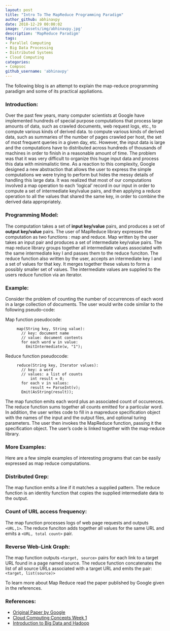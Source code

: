 ```yaml
---
layout: post
title: "Intro To The MapReduce Programming Paradigm"
author_github: abhinavpy
date: 2018-12-29 00:00:02
image: '/assets/img/abhinavpy.jpg'
description: 'MapReduce Paradigm'
tags:
- Parallel Computing
- Big Data Processing
- Distributed Systems
- Cloud Computing
categories:
- Compsoc
github_username: 'abhinavpy'
---
```


The following blog is an attempt to explain the map-reduce programming paradigm and some of its practical appliations.

### Introduction:

Over the past few years, many computer scientists at Google have implemented hundreds of special purpose computations that process large amounts of data, such as crawled documents, web request logs, etc., to compute various kinds of derived data. to compute various kinds of derived data, such as summaries of the number of pages crawled per host, the set of most frequent queries in a given day, etc. However, the input data is large and the computations have to distributed across hundreds of thousands of machines in order to finish in a reasonable amount of time. The problem was that it was very difficult to organize this huge input data and process this data with minimalistic time.
As a reaction to this complexity, Google designed a new abstraction that allows the user to express the simple computations we were trying to perform but hides the messy details of handling this large data. It was realized that most of our computations involved a map operation to each ‘logical’ record in our input in order to compute a set of intermediate key/value pairs, and then applying a reduce operation to all the values that shared the same key, in order to combine the derived data appropriately.

### Programming Model:

The computation takes a set of **input key/value** pairs, and produces a set of **output key/value** pairs. The user of MapReduce library expresses the computation as two functions : map and reduce.
Map written by the user takes an input pair and produces a set of intermediate key/value pairs. The map reduce library groups together all intermediate values associated with the same intermediate key I and passes them to the reduce funciton.
The reduce function also written by the user, accepts an intermediate key I and a set of values for that key. It merges together these values to form a possibly smaller set of values. The intermediate values are supplied to the users reduce function via an iterator.

### Example:

Consider the problem of counting the number of occurrences of each word in a large collection of documents. The user would write code similar to the following pseudo-code:

Map function pseudocode:
```
     map(String key, String value):
       // key: document name
       // value: document contents
       for each word w in value:
         EmitIntermediate(w, "1");
```
Reduce function pseudocode:
```
     reduce(String key, Iterator values):
       // key: a word
       // values: a list of counts
           int result = 0;
       for each v in values:
           result += ParseInt(v);
       Emit(AsString(result));
```
The map function emits each word plus an associated count of occurences. The reduce function sums together all counts emitted for a particular word.
In addition, the user writes code to fill in a mapreduce specification object with the names of the input and the output files, and optional turing parameters. The user then invokes the MapReduce function, passing it the specification object. The user’s code is linked together with the map-reduce library.

### More Examples:

Here are a few simple examples of interesting programs that can be easily expressed as map reduce computations.

### Distributed Grep:
The map function emits a line if it matches a supplied pattern. The reduce function is an identity function that copies the supplied intermediate data to the output.

### Count of URL access frequency:

The map function processes logs of web page requests and outputs `<URL,1>`. The reduce funciton adds together all values for the same URL and emits a `<URL, total count>` pair.

### Reverse Web-Link Graph:

The map function outputs `<target, source>` pairs for each link to a target URL found in a page named source. The reduce function concatenates the list of all source URLs associated with a target URL and emits the pair: `<target, list(source)>`

To learn more about Map Reduce read the paper published by Google given in the references.

### References:
* [Original Paper by Google](https://research.google.com/archive/mapreduce-osdi04.pdf)
* [Cloud Computing Concepts Week 1](https://www.coursera.org/learn/cloud-computing/lecture/a3hCy/3-1-mapreduce-paradigm)
* [Introduction to Big Data and Hadoop](https://ieee.nitk.ac.in/blog//big-data/)